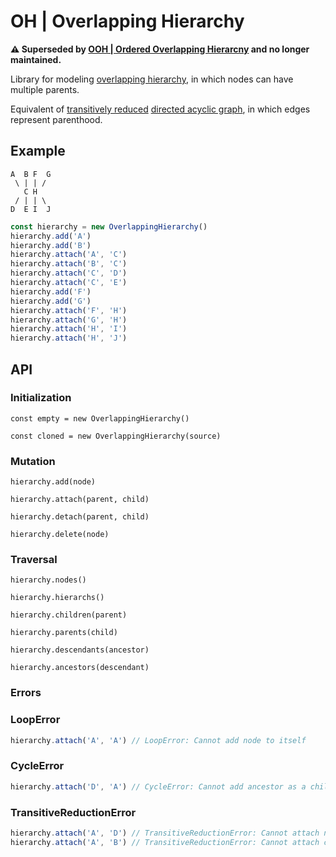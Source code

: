 # OH | Overlapping Hierarchy

**⚠️ Superseded by [OOH | Ordered Overlapping Hierarcny](https://github.com/zharikovpro/ordered-overlapping-hierarchy) and no longer maintained.**

Library for modeling [overlapping hierarchy](https://en.wikipedia.org/wiki/Hierarchy#Degree_of_branching), in which nodes can have multiple parents.

Equivalent of [transitively reduced](https://en.wikipedia.org/wiki/Transitive_reduction) [directed acyclic graph](https://en.wikipedia.org/wiki/Directed_acyclic_graph), in which edges represent parenthood.

## Example

```text
A  B F  G
 \ | | /
   C H
 / | | \
D  E I  J
```

```typescript
const hierarchy = new OverlappingHierarchy()
hierarchy.add('A')
hierarchy.add('B')
hierarchy.attach('A', 'C')
hierarchy.attach('B', 'C')
hierarchy.attach('C', 'D')
hierarchy.attach('C', 'E')
hierarchy.add('F')
hierarchy.add('G')
hierarchy.attach('F', 'H')
hierarchy.attach('G', 'H')
hierarchy.attach('H', 'I')
hierarchy.attach('H', 'J')
```

## API

### Initialization

`const empty = new OverlappingHierarchy()`

`const cloned = new OverlappingHierarchy(source)`

### Mutation

`hierarchy.add(node)`

`hierarchy.attach(parent, child)`

`hierarchy.detach(parent, child)`

`hierarchy.delete(node)`

### Traversal

`hierarchy.nodes()`

`hierarchy.hierarchs()`

`hierarchy.children(parent)`

`hierarchy.parents(child)`

`hierarchy.descendants(ancestor)`

`hierarchy.ancestors(descendant)`

### Errors

### LoopError

```typescript
hierarchy.attach('A', 'A') // LoopError: Cannot add node to itself
```

### CycleError

```typescript
hierarchy.attach('D', 'A') // CycleError: Cannot add ancestor as a child
```

### TransitiveReductionError

```typescript
hierarchy.attach('A', 'D') // TransitiveReductionError: Cannot attach non-child descendant as a child
hierarchy.attach('A', 'B') // TransitiveReductionError: Cannot attach child whose descendant is a child of the parent
```
